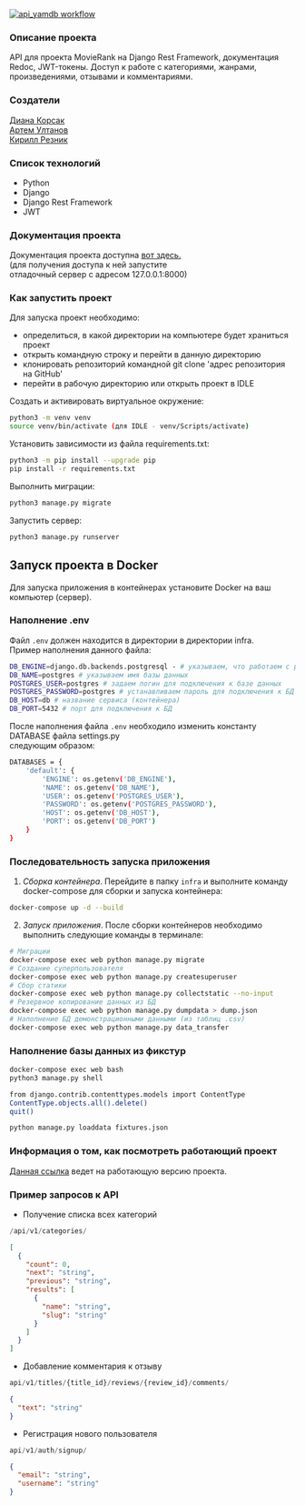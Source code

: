 


[![api_yamdb workflow](https://github.com/Invictus-7/yamdb_final/actions/workflows/yamdb_workflow.yml/badge.svg)](https://github.com/Invictus-7/yamdb_final/actions/workflows/yamdb_workflow.yml)

### Описание проекта  

API для проекта MovieRank на Django Rest Framework, документация Redoc, JWT-токены.
Доступ к работе с категориями, жанрами, произведениями, отзывами и комментариями.  

### Создатели

[Диана Корсак](https://github.com/onemi) <br>
[Артем Ултанов](https://github.com/WayBro-54) <br>
[Кирилл Резник](https://github.com/Invictus-7) <br>

### Список технологий
- Python
- Django
- Django Rest Framework
- JWT


### Документация проекта

Документация проекта доступна [вот здесь.](http://127.0.0.1:8000/redoc/) <br>
(для получения доступа к ней запустите<br>
отладочный сервер с адресом 127.0.0.1:8000)


### Как запустить проект  

Для запуска проект необходимо:<br>
- определиться, в какой директории на компьютере будет храниться проект<br>
- открыть командную строку и перейти в данную директорию<br>
- клонировать репозиторий командной git clone 'адрес репозитория на GitHub'<br>
- перейти в рабочую директорию или открыть проект в IDLE<br>

Создать и активировать виртуальное окружение:

```bash
python3 -m venv venv
source venv/bin/activate (для IDLE - venv/Scripts/activate)
```
  
Установить зависимости из файла requirements.txt:

```bash
python3 -m pip install --upgrade pip
pip install -r requirements.txt
```
  
Выполнить миграции:

```bash
python3 manage.py migrate
```
  
Запустить сервер:

```bash
python3 manage.py runserver
```

## Запуск проекта в Docker
Для запуска приложения в контейнерах установите Docker на ваш компьютер (сервер). 

### Наполнение .env
Файл `.env` должен находится в директории в директории infra.<br>
Пример наполнения данного файла:<br>

```bash
DB_ENGINE=django.db.backends.postgresql - # указываем, что работаем с postgresql
DB_NAME=postgres # указываем имя базы данных
POSTGRES_USER=postgres # задаем логин для подключения к базе данных
POSTGRES_PASSWORD=postgres # устанавливаем пароль для подключения к БД (установите свой)
DB_HOST=db # название сервиса (контейнера)
DB_PORT=5432 # порт для подключения к БД
```
После наполнения файла `.env` необходило изменить константу DATABASE файла settings.py<br>
следующим образом:
```bash
DATABASES = {
    'default': {
        'ENGINE': os.getenv('DB_ENGINE'),
        'NAME': os.getenv('DB_NAME'),
        'USER': os.getenv('POSTGRES_USER'),
        'PASSWORD': os.getenv('POSTGRES_PASSWORD'),
        'HOST': os.getenv('DB_HOST'),
        'PORT': os.getenv('DB_PORT')
    }
}
```

### Последовательность запуска приложения
1. *Сборка контейнера*.
Перейдите в папку `infra` и выполните команду docker-compose для сборки и запуска контейнера:
```bash
docker-compose up -d --build
```
2. *Запуск приложения*.
После сборки контейнеров необходимо выполнить следующие команды в терминале:
```bash
# Миграции
docker-compose exec web python manage.py migrate
# Создание суперпользователя
docker-compose exec web python manage.py createsuperuser
# Сбор статики
docker-compose exec web python manage.py collectstatic --no-input
# Резервное копирование данных из БД
docker-compose exec web python manage.py dumpdata > dump.json
# Наполнение БД демонстрационными данными (из таблиц .csv)
docker-compose exec web python manage.py data_transfer
```
### Наполнение базы данных из фикстур
```bash
docker-compose exec web bash
python3 manage.py shell

from django.contrib.contenttypes.models import ContentType
ContentType.objects.all().delete()
quit()

python manage.py loaddata fixtures.json
```

### Информация о том, как посмотреть работающий проект
[Данная ссылка](http://84.201.161.20/api/v1/) ведет на работающую версию проекта. <br>

### Пример запросов к API
- Получение списка всех категорий

```python
/api/v1/categories/
```

```json
[
  {
    "count": 0,
    "next": "string",
    "previous": "string",
    "results": [
      {
        "name": "string",
        "slug": "string"
      }
    ]
  }
]
```

- Добавление комментария к отзыву 

```python
api/v1/titles/{title_id}/reviews/{review_id}/comments/
```

```json
{
  "text": "string"
}
```

- Регистрация нового пользователя

```python
api/v1/auth/signup/
```

```json
{
  "email": "string",
  "username": "string"
}
```
